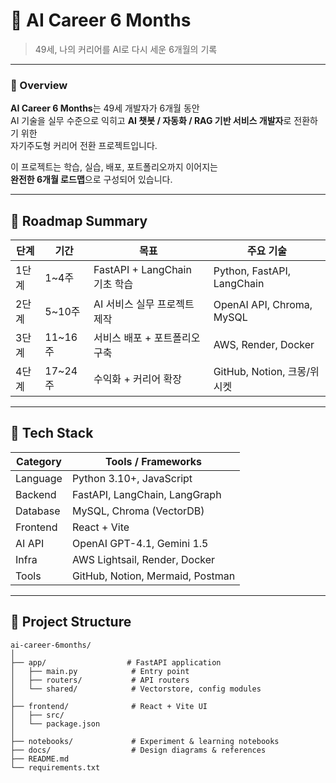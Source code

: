 # 🚀 AI Career 6 Months
> 49세, 나의 커리어를 AI로 다시 세운 6개월의 기록

---

### 🧠 Overview
**AI Career 6 Months**는 49세 개발자가 6개월 동안  
AI 기술을 실무 수준으로 익히고 **AI 챗봇 / 자동화 / RAG 기반 서비스 개발자**로 전환하기 위한  
자기주도형 커리어 전환 프로젝트입니다.

이 프로젝트는 학습, 실습, 배포, 포트폴리오까지 이어지는  
**완전한 6개월 로드맵**으로 구성되어 있습니다.

---

## 📅 Roadmap Summary

| 단계 | 기간 | 목표 | 주요 기술 |
|------|------|------|------------|
| 1단계 | 1~4주 | FastAPI + LangChain 기초 학습 | Python, FastAPI, LangChain |
| 2단계 | 5~10주 | AI 서비스 실무 프로젝트 제작 | OpenAI API, Chroma, MySQL |
| 3단계 | 11~16주 | 서비스 배포 + 포트폴리오 구축 | AWS, Render, Docker |
| 4단계 | 17~24주 | 수익화 + 커리어 확장 | GitHub, Notion, 크몽/위시켓 |

---

## 🧩 Tech Stack

| Category | Tools / Frameworks |
|-----------|--------------------|
| Language | Python 3.10+, JavaScript |
| Backend | FastAPI, LangChain, LangGraph |
| Database | MySQL, Chroma (VectorDB) |
| Frontend | React + Vite |
| AI API | OpenAI GPT-4.1, Gemini 1.5 |
| Infra | AWS Lightsail, Render, Docker |
| Tools | GitHub, Notion, Mermaid, Postman |

---

## 📂 Project Structure

```text
ai-career-6months/
│
├── app/                  # FastAPI application
│   ├── main.py            # Entry point
│   ├── routers/           # API routers
│   └── shared/            # Vectorstore, config modules
│
├── frontend/              # React + Vite UI
│   ├── src/
│   └── package.json
│
├── notebooks/             # Experiment & learning notebooks
├── docs/                  # Design diagrams & references
├── README.md
└── requirements.txt
